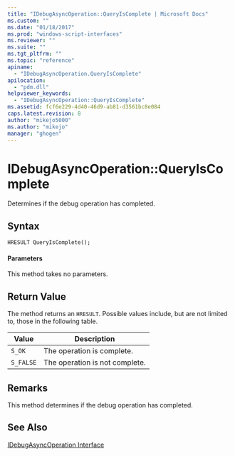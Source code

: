 ```yaml
---
title: "IDebugAsyncOperation::QueryIsComplete | Microsoft Docs"
ms.custom: ""
ms.date: "01/18/2017"
ms.prod: "windows-script-interfaces"
ms.reviewer: ""
ms.suite: ""
ms.tgt_pltfrm: ""
ms.topic: "reference"
apiname: 
  - "IDebugAsyncOperation.QueryIsComplete"
apilocation: 
  - "pdm.dll"
helpviewer_keywords: 
  - "IDebugAsyncOperation::QueryIsComplete"
ms.assetid: fcf6e229-4d40-46d9-ab81-d3561bc8e084
caps.latest.revision: 8
author: "mikejo5000"
ms.author: "mikejo"
manager: "ghogen"
---
```

# IDebugAsyncOperation::QueryIsComplete
Determines if the debug operation has completed.  
  
## Syntax  
  
```  
HRESULT QueryIsComplete();  
```  
  
#### Parameters  
 This method takes no parameters.  
  
## Return Value  
 The method returns an `HRESULT`. Possible values include, but are not limited to, those in the following table.  
  
|Value|Description|  
|-----------|-----------------|  
|`S_OK`|The operation is complete.|  
|`S_FALSE`|The operation is not complete.|  
  
## Remarks  
 This method determines if the debug operation has completed.  
  
## See Also  
 [IDebugAsyncOperation Interface](../../winscript/reference/idebugasyncoperation-interface.md)